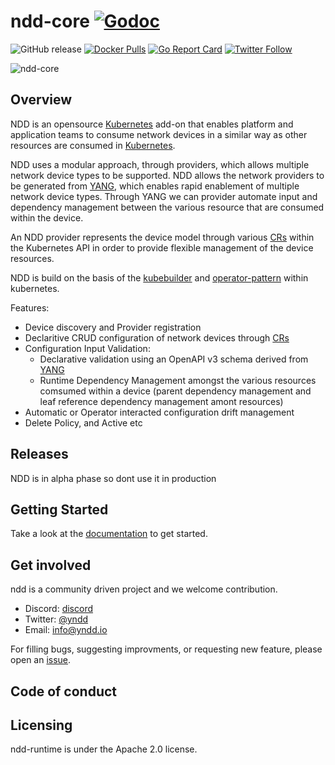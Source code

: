 # ndd-core [![Godoc](https://img.shields.io/badge/godoc-reference-blue.svg)](https://godoc.org/github.com/yndd/ndd-core)

![![GitHub release](https://img.shields.io/github/release/yndd/ndd-core/all.svg?style=flat-square)](https://github.com/yndd/ndd-core/releases) [![Docker Pulls](https://img.shields.io/docker/pulls/yndd/ndd-core.svg)](https://img.shields.io/docker/pulls/yndd/ndd-core.svg) [![Go Report Card](https://goreportcard.com/badge/github.com/yndd/ndd-core)](https://goreportcard.com/report/github.com/yndd/ndd-core) [![Twitter Follow](https://img.shields.io/twitter/follow/yndd.svg?style=social&label=Follow)](https://twitter.com/intent/follow?screen_name=yndd&user_id=788180534543339520)

![ndd-core](docs/media/banner.png)

## Overview
 
NDD is an opensource [Kubernetes] add-on that enables platform and application teams to consume network devices in a similar way as other resources are consumed in [Kubernetes]. 

NDD uses a modular approach, through providers, which allows multiple network device types to be supported. NDD allows the network providers to be generated from [YANG], which enables rapid enablement of multiple network device types. Through YANG we can provider automate input and dependency management between the various resource that are consumed within the device.

An NDD provider represents the device model through various [CRs] within the Kubernetes API in order to provide flexible management of the device resources.

NDD is build on the basis of the [kubebuilder] and [operator-pattern] within kubernetes.

Features:

* Device discovery and Provider registration
* Declaritive CRUD configuration of network devices through [CRs]
* Configuration Input Validation:
    - Declarative validation using an OpenAPI v3 schema derived from [YANG]
    - Runtime Dependency Management amongst the various resources comsumed within a device (parent dependency management and leaf reference dependency management amont resources)
* Automatic or Operator interacted configuration drift management
* Delete Policy, and Active etc  

## Releases

NDD is in alpha phase so dont use it in production

## Getting Started

Take a look at the [documentation] to get started.

## Get involved

ndd is a community driven project and we welcome contribution.

- Discord: [discord]
- Twitter: [@yndd]
- Email: [info@yndd.io]

For filling bugs, suggesting improvments, or requesting new feature, please open an [issue].

## Code of conduct

## Licensing

ndd-runtime is under the Apache 2.0 license.

[documentation]: https://ndddocs.yndd.io
[issue]: https://github.com/yndd/ndd-core/issues
[roadmap]: https//github.com/yndd/tbd
[discord]: https://discord.gg/prHcBMSq
[@yndd]: https://twitter.com/yndd
[info@yndd.io]: mailto:info@yndd.io

[Kubernetes]: https://kubernetes.io
[YANG]: https://en.wikipedia.org/wiki/YANG
[CRs]: https://kubernetes.io/docs/concepts/extend-kubernetes/api-extension/custom-resources/
[kubebuilder]: https://kubebuilder.io
[operator-pattern]: https://kubernetes.io/docs/concepts/extend-kubernetes/operator/